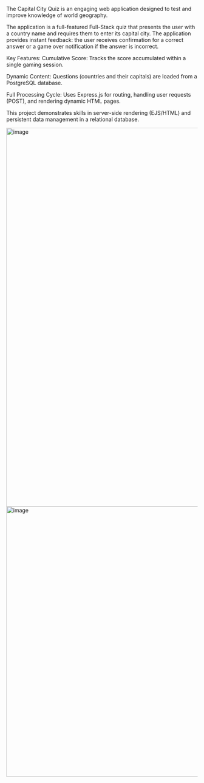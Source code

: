 The Capital City Quiz is an engaging web application designed to test and improve knowledge of world geography.

The application is a full-featured Full-Stack quiz that presents the user with a country name and requires them to enter its capital city. The application provides instant feedback: the user receives confirmation for a correct answer or a game over notification if the answer is incorrect.

Key Features:
Cumulative Score: Tracks the score accumulated within a single gaming session.

Dynamic Content: Questions (countries and their capitals) are loaded from a PostgreSQL database.

Full Processing Cycle: Uses Express.js for routing, handling user requests (POST), and rendering dynamic HTML pages.

This project demonstrates skills in server-side rendering (EJS/HTML) and persistent data management in a relational database.

<img width="1907" height="996" alt="image" src="https://github.com/user-attachments/assets/222f77ab-0f64-41e2-a3af-878c8e42ebf8" />
<img width="1400" height="712" alt="image" src="https://github.com/user-attachments/assets/46acac7f-4176-437b-8f55-d0d3d1debf91" />


